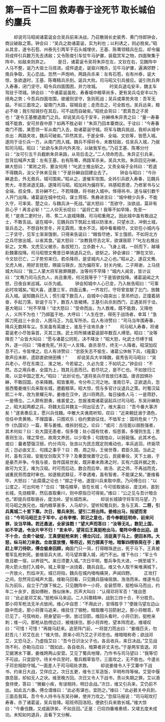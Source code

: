 # 第一百十二回 救寿春于诠死节 取长城伯约鏖兵



　　却说司马昭闻诸葛诞会合吴兵前来决战，乃召散骑长史裴秀、黄门侍郎钟会，商议破敌之策。钟会曰：“吴兵之助诸葛诞，实为利也；以利诱之，则必胜矣。”昭从其言，遂令石苞、州泰先引两军于石头城埋伏，王基、陈骞领精兵在后，却令偏将成倅引兵数万先去诱敌；又令陈俊引车仗牛马驴骡，装载赏军之物，四面聚集于阵中，如敌来则弃之。
　　是日，诸葛诞令吴将朱异在左，文钦在右，见魏阵中人马不整，诞乃大驱士马径进。成倅退走，诞驱兴掩杀，见牛马驴骡，遍满郊野；南兵争取，无心恋战。忽然一声炮响，两路兵杀来：左有石苞，右有州泰，诞大惊，急欲退时，王基、陈骞精兵杀到。诞兵大败。司马昭又引兵接应。诞引败兵奔入寿春，闭门坚守。昭令兵四面围困，并力攻城。
　　时吴兵退屯安丰，魏主车驾驻于项城。钟会曰：“今诸葛诞虽败，寿春城中粮草尚多，更有吴兵屯安丰以为掎角之势；今吾兵四面攻围，彼缓则坚守，急则死战；吴兵或乘势夹攻：吾军无益。不如三面攻之，留南门大路，容贼自走；走而击之，可全胜也。吴兵远来，粮必不继；我引轻骑抄在其后，可不战而自破矣。”昭抚会背曰：“君真吾之子房也！”遂令王基撤退南门之兵。却说吴兵屯于安丰，孙綝唤朱异责之曰：“量一寿春城不能救，安可并吞中原？如再不胜必斩！”朱异乃回本寨商议。于诠曰：“今寿春南门不围，某愿领一军从南门入去，助诸葛诞守城。将军与魏兵挑战，我却从城中杀出：两路夹攻，魏兵可破矣。”异然其言。于是全怿、全端、文钦等，皆愿入城。遂同于诠引兵一万，从南门而入城。魏兵不得将令，未敢轻敌，任吴兵入城，乃报知司马昭。昭曰：“此欲与朱异内外夹攻，以破我军也。”乃召王基、陈骞分付曰：“汝可引五千兵截断朱异来路，从背后击之。”二人领命而去。朱异正引兵来，忽背后喊声大震：左有王基，右有陈骞，两路军杀来。吴兵大败。朱异回见孙綝，綝大怒曰：“累败之将，要汝何用！”叱武士推出斩之。又责全端子全祎曰：“若退不得魏兵，汝父子休来见我！”于是孙綝自回建业去了。
　　钟会与昭曰：“今孙綝退去，外无救兵，城可围矣。”昭从之，遂催军攻围。全祎引兵欲入寿春，见魏兵势大，寻思进退无路，遂降司马昭。昭加祎为偏将军。祎感昭恩德，乃修家书与父全端，叔全怿，言孙綝不仁，不若降魏，将书射入城中。怿得祎书，遂与端引数千人开门出降。诸葛诞在城中忧闷，谋士蒋班、焦彝进言曰：“城中粮少兵多，不能久守，可率吴、楚之众，与魏兵决一死战。”诞大怒曰：“吾欲守，汝欲战，莫非有异心乎！再言必斩！”二人仰天长叹曰：“诞将亡矣！我等不如早降，免至一死！”是夜二更时分，蒋、焦二人逾城降魏，司马昭重用之。因此城中虽有敢战之士，不敢言战。诞在城中，见魏兵四下筑起土城以防淮水，只望水泛，冲倒土城，驱兵击之。不想自秋至冬，并无霖雨，淮水不泛。城中看看粮尽，文钦在小城内与二子坚守，见军士渐渐饿倒，只得来告诞曰：“粮皆尽绝，军士饿损，不如将北方之兵尽放出城，以省其食。”诞大怒曰：“汝教我尽去北军，欲谋我耶？”叱左右推出斩之。文鸯、文虎见父被杀，各拔短刀，立杀数十人，飞身上城，一跃而下，越壕赴魏寨投降。司马昭恨文鸯昔日单骑退兵之仇，欲斩之。钟会谏曰：“罪在文钦，今文钦已亡，二子势穷来归，若杀降将，是坚城内人之心也。”昭从之，遂召文鸯、文虎入帐，用好言抚慰，赐骏马锦衣，加为偏将军，封关内侯。二子拜谢，上马绕城大叫曰：“我二人蒙大将军赦罪赐爵，汝等何不早降！”城内人闻言，皆计议曰：“文鸯乃司马氏仇人，尚且重用，何况我等乎？”于是皆欲投降。诸葛诞闻之大怒，日夜自来巡城。以杀为威。
　　钟会知城中人心已变，乃入帐告昭曰：“可乘此时攻城矣。”昭大喜，遂激三军，四面云集，一齐攻打。守将曾宣献了北门，放魏兵入城。诞知魏兵已入；慌引麾下数百人，自城中小路突出；至吊桥边，正撞着胡奋，手起刀落，斩诞于马下，数百人皆被缚。王基引兵杀到西门，正遇吴将于诠。基大喝曰：“何不早降！”诠大怒曰：“受命而出，为人救难，既不能救，又降他人，义所不为也！”乃掷盔于地，大呼曰：“人生在世，得死于战场者，幸耳！”急挥刀死战三十余合，人困马乏，为乱军所杀。后人有诗赞曰：“司马当年围寿春，降兵无数拜车尘。东吴虽有英雄士，谁及于诠肯杀身！”
　　司马昭入寿春，将诸葛诞老小尽皆枭首，灭其三族。武士将所擒诸葛诞部卒数百人缚至。昭曰：“汝等降否？”众皆大叫曰：“愿与诸葛公同死，决不降汝！”昭大怒，叱武士尽缚于城外，逐一问曰：“降者免死。”并无一人言降。直杀至尽，终无一人降者。昭深加叹息不已，令皆埋之。后人有诗赞曰：“忠臣矢志不偷生，诸葛公休帐下兵，《薤露》歌声应未断，遗踪直欲继田横！”
　　却说吴兵大半降魏，裴秀告司马昭曰：“吴兵老小，尽在东南江、淮之地，今若留之，久必为变；不如坑之。”钟会曰：“不然。古之用兵者，全国为上，戮其元恶而已。若尽坑之，是不仁也。不如放归江南，以显中国之宽大。”昭曰：“此妙论也。”遂将吴兵尽皆放归本国。唐咨因惧孙綝，不敢回国，亦来降魏。昭皆重用，令分布三河之地。淮南已平。正欲退兵，忽报西蜀姜维引兵来取长城，邀截粮草。昭大惊，慌与多官计议退兵之策。时蜀汉延熙二十年，改为景耀元年。姜维在汉中，选川将两员，每日操练人马：一是蒋舒，一是傅佥。二人颇有胆勇，维甚爱之。忽报淮南诸葛诞起兵讨司马昭，东吴孙綝助之，昭大起两都之兵，将魏太后并魏主一同出征去了。维大喜曰：“吾今番大事济矣！”遂表奏后主，愿兴兵伐魏。中散大夫谯周听知，叹曰：“近来朝廷溺于酒色，信任中贵黄皓，不理国事，只图欢乐；伯约累欲征伐，不恤军士：国将危矣！”乃作《仇国论》一篇，寄与姜维。维拆封视之。论曰：“或问：古往能以弱胜强者，其术何如？曰：处大国无患者，恒多慢；处小国有忧者，恒思善。多慢则生乱；思善则生治，理之常也，故周文养民，以少取多；句践恤众，以弱毙强。此其术也。或曰：曩者楚强汉弱，约分鸿沟，张良以为民志既定则难动也，率兵追羽，终毙项氏；岂必由文王、句践之事乎？曰：商、周之际，王侯世尊，君臣久固。当此之时，虽有汉祖，安能仗剑取天下乎？及秦罢侯置守之后，民疲秦役，天下土崩，于是豪杰并争。今我与彼，皆传国易世矣，既非秦末鼎沸之时，实有六国并据之势，故可为文王，难为汉祖。时可而后动，数合而后举，故汤、武之师，不再战而克，诚重民劳而度时审也。如遂极武黩征，不幸遇难，虽有智者，不能谋之矣。”姜维看毕，大怒曰：“此腐儒之论也！”掷之于地，遂提川兵来取中原。乃问傅佥曰：“以公度之，可出何地？”佥曰：“魏屯粮草，皆在长城；今可径取骆谷，度沈岭，直到长城，先烧粮草，然后直取秦川，则中原指日可得矣。”维曰：“公之见与吾计暗合也。”即提兵径取骆谷，度沈岭，望长城而来。
　　却说长城镇守将军司马望，乃司马昭之族兄也。城内粮草甚多，人马却少。望听知蜀兵到，急与王真、**二将，引兵离城二十里下寨。次日，蜀兵来到，望引二将出阵。姜维出马，指望而言曰：“今司马昭迁主于军中，必有李傕、郭汜之意也，吾今奉朝廷明命，前来问罪，汝当早降。若还愚迷，全家诛戮！”望大声而答曰：“汝等无礼，数犯上国，如不早退，令汝片甲不归！”言未毕，望背后王真挺枪出马，蜀阵中傅佥出迎。战不十合，佥卖个破绽，王真便挺枪来刺；傅佥闪过，活捉真于马上，便回本阵。**大怒，纵马轮刀来救。佥故意放慢，等**将近，努力掷真于地，暗掣四楞铁简在手；鹏赶上举刀待砍，傅佥偷身回顾，向**面门只一简，打得眼珠迸出，死于马下。王真被蜀军乱枪刺死。姜维驱兵大进。司马望弃寨入城，闭门不出。维下令曰：“军士今夜且歇一宿，以养锐气。来日须要入城。”次日平明，蜀兵争先大进，一拥至城下，用火箭火炮打入城中。城上草屋一派烧着，魏兵自乱。维又令人取干柴堆满城下，一齐放火，烈焰冲天。城已将陷，魏兵在城内嚎啕痛哭，声闻四野。
　　正攻打之间，忽然背后喊声大震。维勒马回看，只见魏兵鼓噪摇旗，浩浩而来。维遂令后队为前队，自立于门旗下候之。只见魏阵中一小将，全装惯带，挺枪纵马而出，约年二十余岁，面如傅粉，唇似抹朱，厉声大叫曰：“认得邓将军否！”维自思曰：“此必是邓艾矣。”挺枪纵马来迎。二人抖擞精神，战到三四十合，不分胜负。那小将军枪法无半点放闲。维心中自思：“不用此计，安得胜乎？”便拨马望左边山路中而走。那小将骤马追来，维挂住了钢枪，暗取雕弓羽箭射之。那小将眼乖，早已见了，弓弦响处，把身望前一倒，放过羽箭。维回头看时，小将已到，挺枪来刺；维一闪，那枪从肋傍边过，被维挟住。那小将弃枪，望本阵而走。维嗟叹曰：“可惜！可惜！”再拨马赶来。追至阵门前，一将提刀而出曰：“姜维匹夫，勿赶吾儿！邓艾在此！”维大惊。原来小将乃艾之子邓忠也。维暗暗称奇；欲战邓艾，又恐马乏，乃虚指艾曰：“吾今日识汝父子也。各且收兵，来日决战。”艾见战场不利，亦勒马应曰：“既如此，各自收兵，暗算者非丈夫也。”于是两军皆退。邓艾据渭水下寨，姜维跨两山安营。艾见了蜀兵地理，乃作书与司马望曰：“我等切不可战，只宜固守。待关中兵至时，蜀兵粮草皆尽，三面攻之，无不胜也。今遣长子邓忠相助守城。”一面差人于司马昭处求救。
　　却说姜维令人于艾寨中下战书，约来日大战，艾佯应之。次日五更，维令三军造饭，平明布阵等候。艾营中偃旗息鼓，却如无人之状。维至晚方回。次日又令人下战书，责以失期之罪。艾以酒食待使，答曰：“微躯小疾，有误相持，明日会战。”次日，维又引兵来，艾仍前不出。如此五六番。傅佥谓维曰：“此必有谋也，宜防之。”维曰：“此必捱关中兵到，三面击我耳。吾今令人持书与东吴孙綝，使并力攻之。”忽探马报说：“司马昭攻打寿春，杀了诸葛诞，吴兵皆降。昭班师回洛阳。便欲引兵来救长城。”维大惊曰：“今番伐魏，又成画饼矣，不如且回。”正是：已叹四番难奏绩，又嗟五度未成功。未知如何退兵，且看下文分解。

